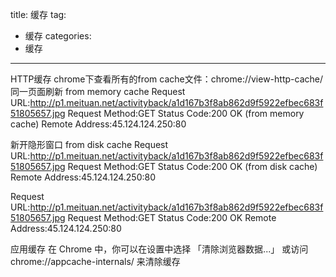 title: 缓存
tag:
- 缓存
categories:
- 缓存
---
HTTP缓存
chrome下查看所有的from cache文件：chrome://view-http-cache/
同一页面刷新 from memory cache
Request URL:http://p1.meituan.net/activityback/a1d167b3f8ab862d9f5922efbec683f51805657.jpg
Request Method:GET
Status Code:200 OK (from memory cache)
Remote Address:45.124.124.250:80

新开隐形窗口  from disk cache
Request URL:http://p1.meituan.net/activityback/a1d167b3f8ab862d9f5922efbec683f51805657.jpg
Request Method:GET
Status Code:200 OK (from disk cache)
Remote Address:45.124.124.250:80


Request URL:http://p1.meituan.net/activityback/a1d167b3f8ab862d9f5922efbec683f51805657.jpg
Request Method:GET
Status Code:200 OK
Remote Address:45.124.124.250:80

应用缓存
在 Chrome 中，你可以在设置中选择 「清除浏览器数据...」 或访问 chrome://appcache-internals/ 来清除缓存
